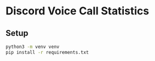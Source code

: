 # Discord Voice Call Statistics


## Setup

```bash
python3 -m venv venv
pip install -r requirements.txt
```
